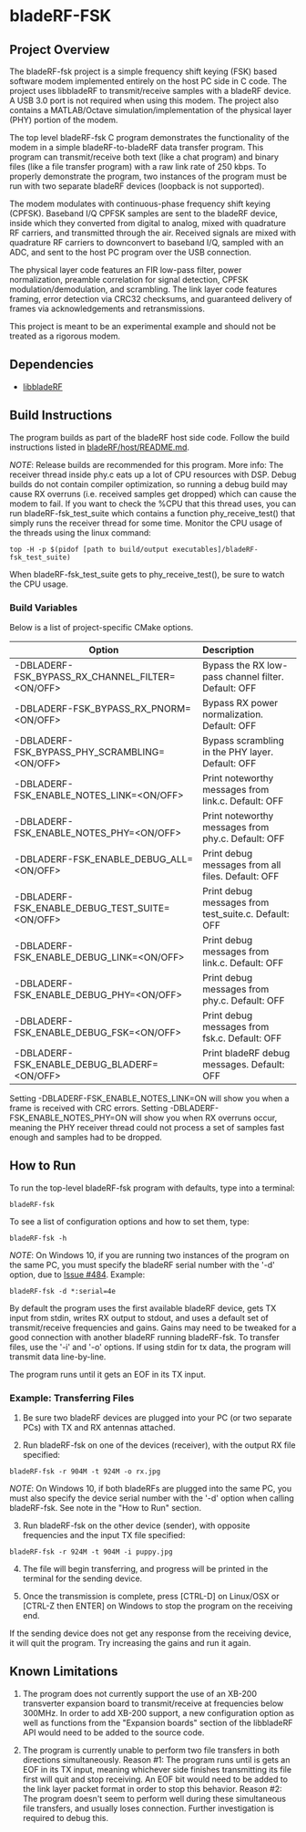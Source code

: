 # bladeRF-FSK #

## Project Overview ##

The bladeRF-fsk project is a simple frequency shift keying (FSK) based software modem
implemented entirely on the host PC side in C code. The project uses libbladeRF to
transmit/receive samples with a bladeRF device. A USB 3.0 port is not required when using
this modem. The project also contains a MATLAB/Octave simulation/implementation of the
physical layer (PHY) portion of the modem.

The top level bladeRF-fsk C program demonstrates the functionality of the modem in a
simple bladeRF-to-bladeRF data transfer program. This program can transmit/receive both
text (like a chat program) and binary files (like a file transfer program) with a raw
link rate of 250 kbps. To properly demonstrate the program, two instances of the program
must be run with two separate bladeRF devices (loopback is not supported).

The modem modulates with continuous-phase frequency shift keying (CPFSK). Baseband I/Q
CPFSK samples are sent to the bladeRF device, inside which they converted from digital
to analog, mixed with quadrature RF carriers, and transmitted through the air.
Received signals are mixed with quadrature RF carriers to downconvert to baseband I/Q,
sampled with an ADC, and sent to the host PC program over the USB connection.

The physical layer code features an FIR low-pass filter, power normalization, preamble
correlation for signal detection, CPFSK modulation/demodulation, and scrambling. The
link layer code features framing, error detection via CRC32 checksums, and guaranteed
delivery of frames via acknowledgements and retransmissions.

This project is meant to be an experimental example and should not be treated as a
rigorous modem.

## Dependencies ##

- [libbladeRF]

[libbladeRF]: ../../libraries/libbladeRF

## Build Instructions ##

The program builds as part of the bladeRF host side code. Follow the build instructions
listed in [bladeRF/host/README.md].

[bladeRF/host/README.md]: ../../README.md

_NOTE_: Release builds are recommended for this program.
More info: The receiver thread inside phy.c eats up a lot of CPU resources with DSP.
Debug builds do not contain compiler optimization, so running a debug build may
cause RX overruns (i.e. received samples get dropped) which can cause the modem to fail.
If you want to check the %CPU that this thread uses, you can run bladeRF-fsk_test_suite
which contains a function phy_receive_test() that simply runs the receiver thread for
some time. Monitor the CPU usage of the threads using the linux command:
```
top -H -p $(pidof [path to build/output executables]/bladeRF-fsk_test_suite)
```
When bladeRF-fsk_test_suite gets to phy_receive_test(), be sure to watch the CPU usage.

### Build Variables ###

Below is a list of project-specific CMake options.

| Option                                            | Description                                           |
| ------------------------------------------------- |:------------------------------------------------------|
| -DBLADERF-FSK_BYPASS_RX_CHANNEL_FILTER=\<ON/OFF\> | Bypass the RX low-pass channel filter. Default: OFF   |
| -DBLADERF-FSK_BYPASS_RX_PNORM=\<ON/OFF\>          | Bypass RX power normalization. Default: OFF           |
| -DBLADERF-FSK_BYPASS_PHY_SCRAMBLING=\<ON/OFF\>    | Bypass scrambling in the PHY layer. Default: OFF      |
| -DBLADERF-FSK_ENABLE_NOTES_LINK=\<ON/OFF\>        | Print noteworthy messages from link.c. Default: OFF   |
| -DBLADERF-FSK_ENABLE_NOTES_PHY=\<ON/OFF\>         | Print noteworthy messages from phy.c. Default: OFF    |
| -DBLADERF-FSK_ENABLE_DEBUG_ALL=\<ON/OFF\>         | Print debug messages from all files. Default: OFF     |
| -DBLADERF-FSK_ENABLE_DEBUG_TEST_SUITE=\<ON/OFF\>  | Print debug messages from test_suite.c. Default: OFF  |
| -DBLADERF-FSK_ENABLE_DEBUG_LINK=\<ON/OFF\>        | Print debug messages from link.c. Default: OFF        |
| -DBLADERF-FSK_ENABLE_DEBUG_PHY=\<ON/OFF\>         | Print debug messages from phy.c. Default: OFF         |
| -DBLADERF-FSK_ENABLE_DEBUG_FSK=\<ON/OFF\>         | Print debug messages from fsk.c. Default: OFF         |
| -DBLADERF-FSK_ENABLE_DEBUG_BLADERF=\<ON/OFF\>     | Print bladeRF debug messages. Default: OFF            |

Setting -DBLADERF-FSK_ENABLE_NOTES_LINK=ON will show you when a frame is received with
CRC errors. Setting -DBLADERF-FSK_ENABLE_NOTES_PHY=ON will show you when RX overruns
occur, meaning the PHY receiver thread could not process a set of samples fast enough
and samples had to be dropped.

## How to Run ##
To run the top-level bladeRF-fsk program with defaults, type into a terminal:
```
bladeRF-fsk
```
To see a list of configuration options and how to set them, type:
```
bladeRF-fsk -h
```
_NOTE_: On Windows 10, if you are running two instances of the program on the same PC, you
must specify the bladeRF serial number with the '-d' option, due to [Issue #484](https://github.com/Nuand/bladeRF/issues/484). Example:
```
bladeRF-fsk -d *:serial=4e
```
By default the program uses the first available bladeRF device, gets TX input from stdin,
writes RX output to stdout, and uses a default set of transmit/receive frequencies and
gains. Gains may need to be tweaked for a good connection with another bladeRF running
bladeRF-fsk. To transfer files, use the '-i' and '-o' options. If using stdin for tx
data, the program will transmit data line-by-line.

The program runs until it gets an EOF in its TX input.

### Example: Transferring Files ###
1) Be sure two bladeRF devices are plugged into your PC (or two separate PCs) with
   TX and RX antennas attached.

2) Run bladeRF-fsk on one of the devices (receiver), with the output RX file specified:
```
bladeRF-fsk -r 904M -t 924M -o rx.jpg
```
   _NOTE_: On Windows 10, if both bladeRFs are plugged into the same PC, you must also
   specify the device serial number with the '-d' option when calling bladeRF-fsk. See
   note in the "How to Run" section.

3) Run bladeRF-fsk on the other device (sender), with opposite frequencies and the input
   TX file specified:
```
bladeRF-fsk -r 924M -t 904M -i puppy.jpg
```
4) The file will begin transferring, and progress will be printed in the terminal for the
   sending device.

5) Once the transmission is complete, press [CTRL-D] on Linux/OSX or [CTRL-Z then ENTER]
   on Windows to stop the program on the receiving end.

If the sending device does not get any response from the receiving device, it will quit
the program. Try increasing the gains and run it again.

## Known Limitations ##
1) The program does not currently support the use of an XB-200 transverter expansion
   board to transmit/receive at frequencies below 300MHz. In order to add XB-200 support,
   a new configuration option as well as functions from the "Expansion boards" section
   of the libbladeRF API would need to be added to the source code.

2) The program is currently unable to perform two file transfers in both directions
   simultaneously. Reason #1: The program runs until is gets an EOF in its TX input,
   meaning whichever side finishes transmitting its file first will quit and stop
   receiving. An EOF bit would need to be added to the link layer packet format in order
   to stop this behavior. Reason #2: The program doesn't seem to perform well during
   these simultaneous file transfers, and usually loses connection. Further investigation
   is required to debug this.
